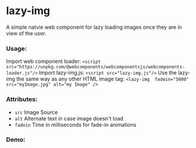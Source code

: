 # lazy-img

A simple natvie web component for lazy loading images once they are in view of the user.

### Usage:
Import web component loader:
`<script src="https://unpkg.com/@webcomponents/webcomponentsjs/webcomponents-loader.js"/>`
Import lazy-img.js:
`<script src="lazy-img.js"/>`
Use the lazy-img the same way as any other HTML image tag:
`<lazy-img  fadein="5000" src="myImage.jpg" alt="my Image" />`

### Attributes:
* `src` Image Source
* `alt` Alternate text in case image doesn't load
* `fadein` Time in milliseconds for fade-in animations

### Demo:

 
